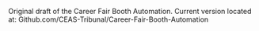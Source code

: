 Original draft of the Career Fair Booth Automation. Current version located at: Github.com/CEAS-Tribunal/Career-Fair-Booth-Automation
